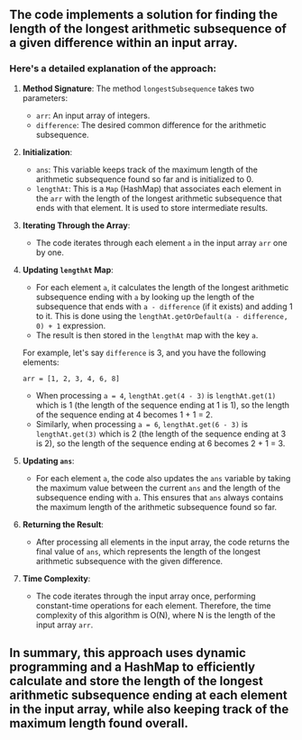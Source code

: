 ## The code implements a solution for finding the length of the longest arithmetic subsequence of a given difference within an input array. 

### Here's a detailed explanation of the approach:

1. **Method Signature**: The method `longestSubsequence` takes two parameters:
   - `arr`: An input array of integers.
   - `difference`: The desired common difference for the arithmetic subsequence.

2. **Initialization**:
   - `ans`: This variable keeps track of the maximum length of the arithmetic subsequence found so far and is initialized to 0.
   - `lengthAt`: This is a `Map` (HashMap) that associates each element in the `arr` with the length of the longest arithmetic subsequence that ends with that element. It is used to store intermediate results.

3. **Iterating Through the Array**:
   - The code iterates through each element `a` in the input array `arr` one by one.

4. **Updating `lengthAt` Map**:
   - For each element `a`, it calculates the length of the longest arithmetic subsequence ending with `a` by looking up the length of the subsequence that ends with `a - difference` (if it exists) and adding 1 to it. This is done using the `lengthAt.getOrDefault(a - difference, 0) + 1` expression.
   - The result is then stored in the `lengthAt` map with the key `a`.
   
   For example, let's say `difference` is 3, and you have the following elements:
   ```
   arr = [1, 2, 3, 4, 6, 8]
   ```
   - When processing `a = 4`, `lengthAt.get(4 - 3)` is `lengthAt.get(1)` which is 1 (the length of the sequence ending at 1 is 1), so the length of the sequence ending at 4 becomes 1 + 1 = 2.
   - Similarly, when processing `a = 6`, `lengthAt.get(6 - 3)` is `lengthAt.get(3)` which is 2 (the length of the sequence ending at 3 is 2), so the length of the sequence ending at 6 becomes 2 + 1 = 3.
   
5. **Updating `ans`**:
   - For each element `a`, the code also updates the `ans` variable by taking the maximum value between the current `ans` and the length of the subsequence ending with `a`. This ensures that `ans` always contains the maximum length of the arithmetic subsequence found so far.

6. **Returning the Result**:
   - After processing all elements in the input array, the code returns the final value of `ans`, which represents the length of the longest arithmetic subsequence with the given difference.

7. **Time Complexity**:
   - The code iterates through the input array once, performing constant-time operations for each element. Therefore, the time complexity of this algorithm is O(N), where N is the length of the input array `arr`.

## In summary, this approach uses dynamic programming and a HashMap to efficiently calculate and store the length of the longest arithmetic subsequence ending at each element in the input array, while also keeping track of the maximum length found overall.
